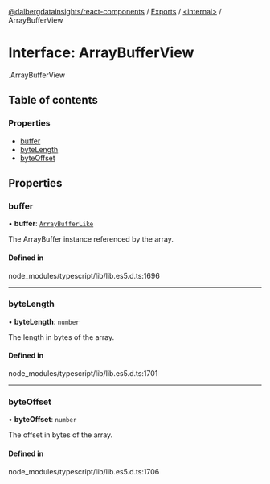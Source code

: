 [@dalbergdatainsights/react-components](../README.md) / [Exports](../modules.md) / [<internal\>](../modules/internal_.md) / ArrayBufferView

# Interface: ArrayBufferView

[<internal>](../modules/internal_.md).ArrayBufferView

## Table of contents

### Properties

- [buffer](internal_.ArrayBufferView.md#buffer)
- [byteLength](internal_.ArrayBufferView.md#bytelength)
- [byteOffset](internal_.ArrayBufferView.md#byteoffset)

## Properties

### buffer

• **buffer**: [`ArrayBufferLike`](../modules/internal_.md#arraybufferlike)

The ArrayBuffer instance referenced by the array.

#### Defined in

node_modules/typescript/lib/lib.es5.d.ts:1696

___

### byteLength

• **byteLength**: `number`

The length in bytes of the array.

#### Defined in

node_modules/typescript/lib/lib.es5.d.ts:1701

___

### byteOffset

• **byteOffset**: `number`

The offset in bytes of the array.

#### Defined in

node_modules/typescript/lib/lib.es5.d.ts:1706

